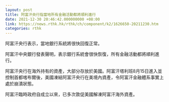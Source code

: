 ```yaml
---
layout: post
title: 阿富汗央行指當地所有金融活動都將順利進行
date: 2021-12-30 20:46:42.000000000 +08:00
link: https://news.rthk.hk/rthk/ch/component/k2/1626650-20211230.htm
categories: rthk
---
```


阿富汗央行表示，當地銀行系統將很快回復正常。

阿富汗中央銀行發表聲明，表示銀行系統會很快恢復，所有金融活動都將順利進行。

阿富汗央行在海外持有的資產，大部分存放於美國。阿富汗塔利班8月15日進入並控制首都喀布爾後，美國凍結阿富汗央行在美境內資產，令阿富汗金融體系事實上處於崩潰狀態。

阿富汗臨時政府自成立以來，已多次敦促美國解凍阿富汗海外資產。
